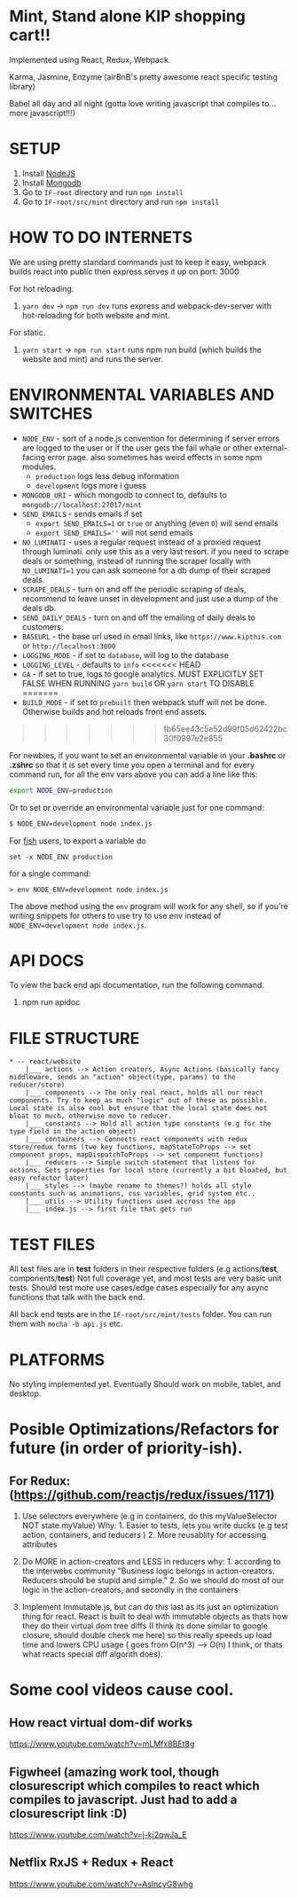 # Mint, Stand alone KIP shopping cart!!

Implemented using React, Redux, Webpack.

Karma, Jasmine, Enzyme (airBnB's pretty awesome react specific testing library)

Babel all day and all night (gotta love writing javascript that compiles to... more javascript!!!)

# SETUP

1. Install [NodeJS](nodejs.org)
2. Install [Mongodb](mongodb.com)
3. Go to `IF-root` directory and run `npm install`
4. Go to `IF-root/src/mint` directory and run `npm install`

# HOW TO DO INTERNETS
We are using pretty standard commands just to keep it easy, webpack builds react into public then express serves it up on port: 3000

For hot reloading.
1. `yarn dev` -> `npm run dev`
	runs express and webpack-dev-server with hot-reloading for both website and mint.

For static.
1. `yarn start` -> `npm run start`
	runs npm run build (which builds the website and mint) and runs the server.


# ENVIRONMENTAL VARIABLES AND SWITCHES

* `NODE_ENV` - sort of a node.js convention for determining if server errors are logged to the user or if the user gets the fail whale or other external-facing error page. also sometimes has weird effects in some npm modules.
	* `production` logs less debug information
	* `development` logs more i guess
* `MONGODB_URI` - which mongodb to connect to, defaults to `mongodb://localhost:27017/mint`
* `SEND_EMAILS` - sends emails if set
  * `export SEND_EMAILS=1` or `true` or anything (even `0`) will send emails
  * `export SEND_EMAILS=''` will not send emails
* `NO_LUMINATI` - uses a regular request instead of a proxied request through luminati. only use this as a very last resort. if you need to scrape deals or something, instead of running the scraper locally with `NO_LUMINATI=1` you can ask someone for a db dump of their scraped deals.
* `SCRAPE_DEALS` - turn on and off the periodic scraping of deals, recommend to leave unset in development and just use a dump of the deals db.
* `SEND_DAILY_DEALS` - turn on and off the emailing of daily deals to customers.
* `BASEURL` - the base url used in email links, like `https://www.kipthis.com` or `http://localhost:3000`
* `LOGGING_MODE` - if set to `database`, will log to the database
* `LOGGING_LEVEL` - defaults to `info`
<<<<<<< HEAD
* `GA` - if set to true, logs to google analytics. MUST EXPLICITLY SET FALSE WHEN RUNNING `yarn build` OR `yarn start` TO DISABLE
=======
* `BUILD_MODE` - if set to `prebuilt` then webpack stuff will not be done. Otherwise builds and hot reloads front end assets.
>>>>>>> fb65ee43c5e52d99f05d62422bc30f0997e2e855

For newbies, if you want to set an environmental variable in your **.bashrc** or **.zshrc** so that it is set every time you open a terminal and for every command run, for all the env vars above you can add a line like this:

```sh
export NODE_ENV=production
```

Or to set or override an environmental variable just for one command:
```sh
$ NODE_ENV=development node index.js
```

For [fish](https://fishshell.com/) users, to export a variable do

```fish
set -x NODE_ENV production
```

for a single command:

```
> env NODE_ENV=development node index.js
```

The above method using the `env` program will work for any shell, so if you're writing snippets for others to use try to use env instead of `NODE_ENV=development node index.js`.

# API DOCS
To view the back end api documentation, run the following command.

1. npm run apidoc

# FILE STRUCTURE

	* -- react/website
		|___ actions --> Action creators, Async Actions (basically fancy middleware, sends an "action" object(type, params) to the reducer/store)
		|___ components --> The only real react, holds all our react components. Try to keep as much "logic" out of these as possible. Local state is also cool but ensure that the local state does not bloat to much, otherwise move to reducer.
		|___ constants --> Hold all action type constants (e.g for the type field in the action object)
		|___ containers --> Connects react components with redux store/redux forms (two key functions, mapStateToProps --> set component props, mapDispatchToProps --> set component functions)
		|___ reducers --> Simple switch statement that listens for actions. Sets properties for local store (currently a bit bloated, but easy refactor later)
		|___ styles --> (maybe rename to themes?) holds all style constants such as animations, css variables, grid system etc..
		|___ utils --> Utility functions used accross the app
		|___ index.js --> first file that gets run


# TEST FILES

All test files are in __test__ folders in their respective folders (e.g actions/__test__, components/__test__)
Not full coverage yet, and most tests are very basic unit tests. Should test more use cases/edge cases especially for any async functions that talk with the back end.

All back end tests are in the `IF-root/src/mint/tests` folder. You can run them with `mocha -b api.js` etc.

# PLATFORMS

No styling implemented yet.
Eventually Should work on mobile, tablet, and desktop.

# Posible Optimizations/Refactors for future (in order of priority-ish).

## For Redux: (https://github.com/reactjs/redux/issues/1171)
1. Use selectors everywhere (e.g in containers, do this myValueSelector NOT state.myValue)
	Why:
		1. Easier to tests, lets you write ducks (e.g test action, containers, and reducers )
		2. More reusablity for accessing attributes

2. Do MORE in action-creators and LESS in reducers
	why:
		1. according to the interwebs community "Business logic belongs in action-creators. Reducers should be stupid and simple."
		2. So we should do most of our logic in the action-creators, and secondly in the containers

3. Implement Immutable.js, but can do this last as its just an optimization thing for react. React is built to deal with immutable objects as thats how they do their virtual dom tree diffs (I think its done similar to google closure, should double check me here) so this really speeds up load time and lowers CPU usage ( goes from O(n^3) --> O(n) I think, or thats what reacts special diff algorith does).

# Some cool videos cause cool.

## How react virtual dom-dif works
https://www.youtube.com/watch?v=mLMfx8BEt8g

## Figwheel (amazing work tool, though closurescript which compiles to react which compiles to javascript. Just had to add a closurescript link :D)
https://www.youtube.com/watch?v=j-kj2qwJa_E

## Netflix RxJS + Redux + React
https://www.youtube.com/watch?v=AslncyG8whg
